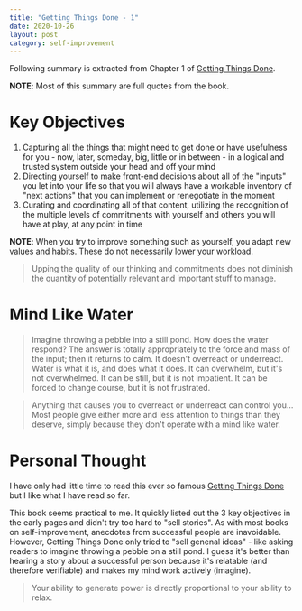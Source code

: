 ```yaml
---
title: "Getting Things Done - 1"
date: 2020-10-26
layout: post
category: self-improvement
---
```


Following summary is extracted from Chapter 1 of [Getting Things Done](https://www.amazon.com/Getting-Things-Done-Stress-Free-Productivity/dp/0142000280). 

**NOTE**: Most of this summary are full quotes from the book.

# Key Objectives

1. Capturing all the things that might need to get done or have usefulness for you - now, later, someday, big, little or in between - in a logical and trusted system outside your head and off your mind
2. Directing yourself to make front-end decisions about all of the "inputs" you let into your life so that you will always have a workable inventory of "next actions" that you can implement or renegotiate in the moment
3. Curating and coordinating all of that content, utilizing the recognition of the multiple levels of commitments with yourself and others you will have at play, at any point in time

**NOTE**: When you try to improve something such as yourself, you adapt new values and habits. These do not necessarily lower your workload.

>   Upping the quality of our thinking and commitments does not diminish the quantity of potentially relevant and important stuff to manage.

# Mind Like Water

> Imagine throwing a pebble into a still pond. How does the water respond? The answer is totally appropriately to the force and mass of the input; then it returns to calm. It doesn't overreact or underreact.
> Water is what it is, and does what it does. It can overwhelm, but it's not overwhelmed. It can be still, but it is not impatient. It can be forced to change course, but it is not frustrated.

> Anything that causes you to overreact or underreact can control you... Most people give either more and less attention to things than they deserve, simply because they don't operate with a mind like water.

# Personal Thought

I have only had little time to read this ever so famous [Getting Things Done](https://www.amazon.com/Getting-Things-Done-Stress-Free-Productivity/dp/0142000280) but I like what I have read so far.

This book seems practical to me. It quickly listed out the 3 key objectives in the early pages and didn't try too hard to "sell stories". As with most books on self-improvement, anecdotes from successful people are inavoidable. However, Getting Things Done only tried to "sell genenal ideas" - like asking readers to imagine throwing a pebble on a still pond. I guess it's better than hearing a story about a successful person because it's relatable (and therefore verifiable) and makes my mind work actively (imagine).

> Your ability to generate power is directly proportional to your ability to relax.

> 
